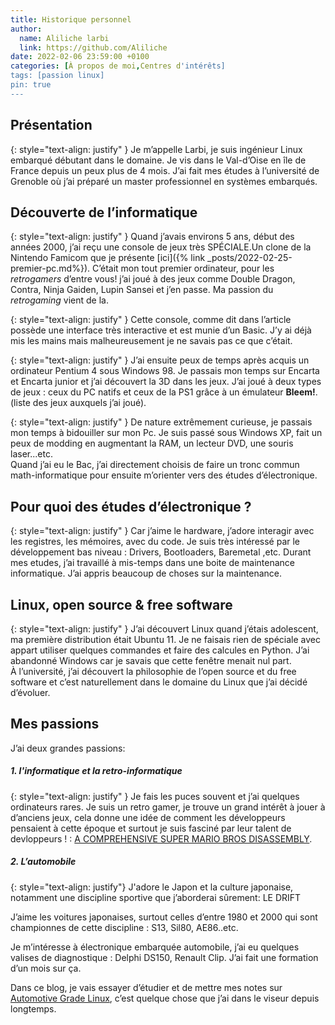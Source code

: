 ```yaml
---
title: Historique personnel
author:
  name: Aliliche larbi
  link: https://github.com/Aliliche
date: 2022-02-06 23:59:00 +0100
categories: [À propos de moi,Centres d'intérêts]
tags: [passion linux]
pin: true
---
```


## Présentation

{: style="text-align: justify" }
Je m’appelle Larbi, je suis ingénieur Linux embarqué débutant dans le domaine. Je  vis dans le Val-d’Oise en île  de France depuis un peux plus de 4 mois.
J’ai fait mes études à l’université de Grenoble où j’ai préparé un master professionnel en systèmes embarqués.


## Découverte de  l’informatique

{: style="text-align: justify" }
Quand j’avais environs 5 ans, début des années 2000, j’ai reçu une console de jeux très SPÉCIALE.Un clone de la Nintendo Famicom
que je présente [ici]({% link _posts/2022-02-25-premier-pc.md%}). C’était mon tout premier ordinateur, pour les _retrogamers_  d’entre vous! j’ai joué à des jeux  comme Double Dragon, Contra, Ninja Gaiden, Lupin Sansei et j’en passe. Ma passion du <i>retrogaming</i>  vient de la.

{: style="text-align: justify" }
Cette console, comme dit dans l’article possède une interface très interactive et est munie d’un Basic. J’y ai déjà mis les mains mais malheureusement je ne savais pas ce que c’était.<br>

{: style="text-align: justify" }
J’ai ensuite peux de temps après  acquis un ordinateur Pentium 4 sous Windows 98. Je passais mon temps sur Encarta et Encarta junior et j’ai découvert  la 3D dans les jeux.
J’ai joué à deux types de jeux : ceux du PC natifs et ceux de la PS1 grâce à un émulateur __Bleem!__.
(liste des jeux auxquels j’ai joué).<br>

{: style="text-align: justify" }
De nature extrêmement curieuse, je passais mon temps à bidouiller sur mon Pc. Je suis passé sous Windows XP, fait un peux de modding en augmentant la RAM,  un lecteur DVD, une souris laser...etc.<br>
Quand j’ai eu le Bac, j’ai directement choisis  de faire un tronc commun math-informatique pour ensuite m’orienter vers des études d’électronique.

## Pour quoi des études d’électronique ?
{: style="text-align: justify" }
Car j’aime le hardware, j’adore interagir avec les registres, les mémoires, avec du code. Je suis très intéressé par le développement
bas niveau : Drivers, Bootloaders, Baremetal ,etc.
Durant mes etudes, j’ai travaillé à mis-temps dans une boite de  maintenance informatique. J’ai appris beaucoup de choses
sur la maintenance.

## Linux, open source & free software

{: style="text-align: justify" }
J’ai découvert Linux quand j’étais adolescent, ma première distribution était Ubuntu 11. Je ne faisais rien de spéciale avec appart utiliser quelques commandes et faire des calcules en Python. J’ai abandonné Windows car je savais que cette fenêtre menait nul part.<br>
À l’université, j’ai découvert la philosophie de l’open source et du free software et c’est  naturellement  dans le domaine du Linux  que j’ai décidé d’évoluer.

## Mes passions
J’ai deux grandes passions:

##### 1. l'informatique et la retro-informatique

{: style="text-align: justify" }
Je fais les puces souvent et j’ai quelques ordinateurs rares. Je suis un retro gamer, je trouve un grand intérêt à jouer à d’anciens jeux, cela donne une idée de  comment les développeurs pensaient  à cette époque et surtout je suis fasciné par leur talent de devloppeurs ! : [A COMPREHENSIVE SUPER MARIO BROS DISASSEMBLY](https://gist.github.com/1wErt3r/4048722).

##### 2. L’automobile

{: style="text-align: justify"}
J'adore le Japon et la culture japonaise, notamment une discipline  sportive que j’aborderai sûrement: LE DRIFT<br>

J’aime les voitures japonaises, surtout celles d’entre 1980 et 2000 qui sont championnes de cette discipline : S13, Sil80, AE86..etc.<br>

Je m’intéresse à électronique embarquée automobile, j’ai eu quelques valises de diagnostique : Delphi DS150, Renault Clip. J’ai fait une formation d’un mois sur ça.<br>

Dans ce blog, je vais essayer d’étudier  et  de mettre mes notes  sur [Automotive Grade Linux](https://www.automotivelinux.org/), c’est quelque chose que j’ai dans le viseur depuis longtemps.
